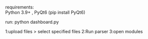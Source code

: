 requirements:  
Python 3.9+ , PyQt6 (pip install PyQt6)

run:
python dashboard.py

1:upload files > select specified files
2:Run parser 
3:open modules
